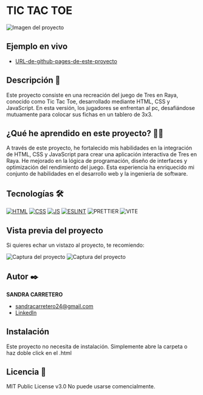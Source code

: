 # TIC TAC TOE

![Imagen del proyecto](https://github.com/SandraCarretero/weather/blob/main/src/assets/images/screencapture-weather.png)

## Ejemplo en vivo

  - [URL-de-github-pages-de-este-proyecto](https://sandracarretero.github.io/weather/)

## Descripción 📑

Este proyecto consiste en una recreación del juego de Tres en Raya, conocido como Tic Tac Toe, desarrollado mediante HTML, CSS y JavaScript. En esta versión, los jugadores se enfrentan al pc, desafiándose mutuamente para colocar sus fichas en un tablero de 3x3.

## ¿Qué he aprendido en este proyecto? 🙇🏻

 A través de este proyecto, he fortalecido mis habilidades en la integración de HTML, CSS y JavaScript para crear una aplicación interactiva de Tres en Raya. He mejorado en la lógica de programación, diseño de interfaces y optimización del rendimiento del juego. Esta experiencia ha enriquecido mi conjunto de habilidades en el desarrollo web y la ingeniería de software.
 
## Tecnologías 🛠

<!-- Iconos sacados de: https://github.com/hendrasob/badges/blob/master/README.md y https://github.com/alexandresanlim/Badges4-README.md-Profile -->

[![HTML](https://img.shields.io/badge/HTML5-E34F26?style=for-the-badge&logo=html5&logoColor=white)](https://es.wikipedia.org/wiki/HTML5)
[![CSS](https://img.shields.io/badge/CSS3-1572B6?style=for-the-badge&logo=css3&logoColor=white)](https://es.wikipedia.org/wiki/CSS)
[![JS](https://img.shields.io/badge/JavaScript-F7DF1E?style=for-the-badge&logo=javascript&logoColor=black)](https://es.wikipedia.org/wiki/JavaScript)
[![ESLINT](https://img.shields.io/badge/eslint-3A33D1?style=for-the-badge&logo=eslint&logoColor=white)](https://en.wikipedia.org/wiki/ESLint)
![PRETTIER](https://img.shields.io/badge/prettier-1A2C34?style=for-the-badge&logo=prettier&logoColor=F7BA3E)
![VITE](https://img.shields.io/badge/Vite-B73BFE?style=for-the-badge&logo=vite&logoColor=FFD62E)

## Vista previa del proyecto

Si quieres echar un vistazo al proyecto, te recomiendo:

![Captura del proyecto](https://github.com/SandraCarretero/weather/blob/main/src/assets/images/weather-pages.png)
![Captura del proyecto](https://github.com/SandraCarretero/weather/blob/main/src/assets/images/weather.png)

## Autor ✒️

**SANDRA CARRETERO**

- [sandracarretero24@gmail.com](sandracarretero24@gmail.com)
- [LinkedIn](https://www.linkedin.com/in/sandra-carretero-lopez/)
<!-- - [Porfolio web](https://tu-dominio.com/) -->

## Instalación

Este proyecto no necesita de instalación. Simplemente abre la carpeta o haz doble click en el .html

## Licencia 📄

MIT Public License v3.0
No puede usarse comencialmente.
